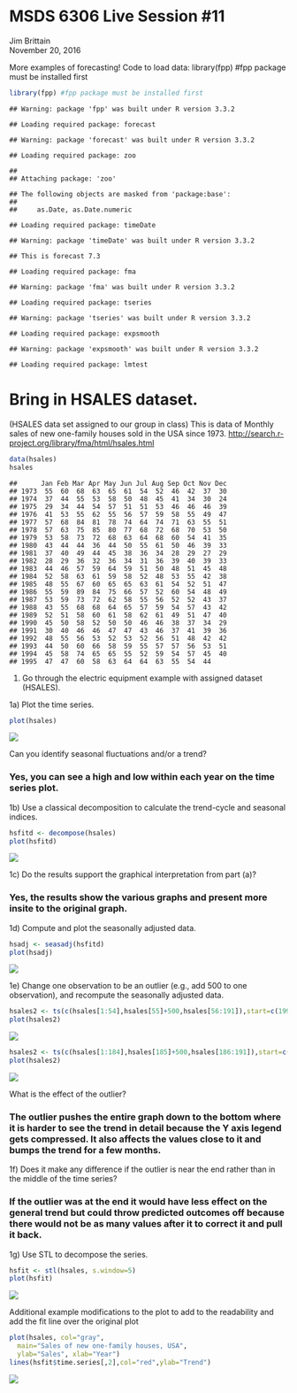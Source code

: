 # MSDS 6306 Live Session #11
Jim Brittain  
November 20, 2016  



More examples of forecasting!
Code to load data:
library(fpp) #fpp package must be installed first


```r
library(fpp) #fpp package must be installed first
```

```
## Warning: package 'fpp' was built under R version 3.3.2
```

```
## Loading required package: forecast
```

```
## Warning: package 'forecast' was built under R version 3.3.2
```

```
## Loading required package: zoo
```

```
## 
## Attaching package: 'zoo'
```

```
## The following objects are masked from 'package:base':
## 
##     as.Date, as.Date.numeric
```

```
## Loading required package: timeDate
```

```
## Warning: package 'timeDate' was built under R version 3.3.2
```

```
## This is forecast 7.3
```

```
## Loading required package: fma
```

```
## Warning: package 'fma' was built under R version 3.3.2
```

```
## Loading required package: tseries
```

```
## Warning: package 'tseries' was built under R version 3.3.2
```

```
## Loading required package: expsmooth
```

```
## Warning: package 'expsmooth' was built under R version 3.3.2
```

```
## Loading required package: lmtest
```

# Bring in HSALES dataset. 
(HSALES data set assigned to our group in class)
This is data of Monthly sales of new one-family houses sold in the USA since 1973.
http://search.r-project.org/library/fma/html/hsales.html


```r
data(hsales)
hsales
```

```
##      Jan Feb Mar Apr May Jun Jul Aug Sep Oct Nov Dec
## 1973  55  60  68  63  65  61  54  52  46  42  37  30
## 1974  37  44  55  53  58  50  48  45  41  34  30  24
## 1975  29  34  44  54  57  51  51  53  46  46  46  39
## 1976  41  53  55  62  55  56  57  59  58  55  49  47
## 1977  57  68  84  81  78  74  64  74  71  63  55  51
## 1978  57  63  75  85  80  77  68  72  68  70  53  50
## 1979  53  58  73  72  68  63  64  68  60  54  41  35
## 1980  43  44  44  36  44  50  55  61  50  46  39  33
## 1981  37  40  49  44  45  38  36  34  28  29  27  29
## 1982  28  29  36  32  36  34  31  36  39  40  39  33
## 1983  44  46  57  59  64  59  51  50  48  51  45  48
## 1984  52  58  63  61  59  58  52  48  53  55  42  38
## 1985  48  55  67  60  65  65  63  61  54  52  51  47
## 1986  55  59  89  84  75  66  57  52  60  54  48  49
## 1987  53  59  73  72  62  58  55  56  52  52  43  37
## 1988  43  55  68  68  64  65  57  59  54  57  43  42
## 1989  52  51  58  60  61  58  62  61  49  51  47  40
## 1990  45  50  58  52  50  50  46  46  38  37  34  29
## 1991  30  40  46  46  47  47  43  46  37  41  39  36
## 1992  48  55  56  53  52  53  52  56  51  48  42  42
## 1993  44  50  60  66  58  59  55  57  57  56  53  51
## 1994  45  58  74  65  65  55  52  59  54  57  45  40
## 1995  47  47  60  58  63  64  64  63  55  54  44
```

1)	Go through the electric equipment example with assigned dataset (HSALES). 

1a)	Plot the time series. 


```r
plot(hsales)
```

![](MSDS_6306_Live_11_JBrittain_files/figure-html/1a-1.png)<!-- -->

Can you identify seasonal fluctuations and/or a trend? 

### Yes, you can see a high and low within each year on the time series plot.


1b)	Use a classical decomposition to calculate the trend-cycle and seasonal indices. 


```r
hsfitd <- decompose(hsales)
plot(hsfitd)
```

![](MSDS_6306_Live_11_JBrittain_files/figure-html/1b-1.png)<!-- -->

1c)	Do the results support the graphical interpretation from part (a)? 

### Yes, the results show the various graphs and present more insite to the original graph.


1d)	Compute and plot the seasonally adjusted data. 


```r
hsadj <- seasadj(hsfitd)
plot(hsadj)
```

![](MSDS_6306_Live_11_JBrittain_files/figure-html/1d-1.png)<!-- -->

1e)	Change one observation to be an outlier (e.g., add 500 to one observation), and recompute the seasonally adjusted data.


```r
hsales2 <- ts(c(hsales[1:54],hsales[55]+500,hsales[56:191]),start=c(1996,1),frequency=12)
plot(hsales2)
```

![](MSDS_6306_Live_11_JBrittain_files/figure-html/1e-1.png)<!-- -->

```r
hsales2 <- ts(c(hsales[1:184],hsales[185]+500,hsales[186:191]),start=c(1996,1),frequency=12)
plot(hsales2)
```

![](MSDS_6306_Live_11_JBrittain_files/figure-html/1e-2.png)<!-- -->

What is the effect of the outlier? 

### The outlier pushes the entire graph down to the bottom where it is harder to see the trend in detail because the Y axis legend gets compressed.  It also affects the values close to it and bumps the trend for a few months.


1f)	Does it make any difference if the outlier is near the end rather than in the middle of the time series? 

### If the outlier was at the end it would have less effect on the general trend but could throw predicted outcomes off because there would not be as many values after it to correct it and pull it back.


1g)	Use STL to decompose the series. 


```r
hsfit <- stl(hsales, s.window=5)
plot(hsfit)
```

![](MSDS_6306_Live_11_JBrittain_files/figure-html/1g-1.png)<!-- -->


Additional example modifications to the plot to add to the readability 
and add the fit line over the original plot

```r
plot(hsales, col="gray",
  main="Sales of new one-family houses, USA",
  ylab="Sales", xlab="Year")
lines(hsfit$time.series[,2],col="red",ylab="Trend")
```

![](MSDS_6306_Live_11_JBrittain_files/figure-html/additional-1.png)<!-- -->

